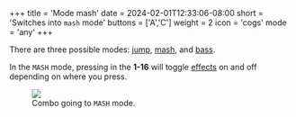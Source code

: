 +++
title = 'Mode mash'
date = 2024-02-01T12:33:06-08:00
short = 'Switches into `mash` mode'
buttons = ['A','C']
weight = 2
icon = 'cogs'
mode = 'any'
+++




There are three possible modes: [jump](#jump-mode), [mash](#mash-mode), and [bass](#bass-mode). 

In the `MASH` mode, pressing in the **1-16** will toggle [effects](#effects) on and off depending on where you press.


<figure class="imgcombo">
<img src="/img/mode_mash.webp">
<figcaption>Combo going to <code>MASH</code> mode.</figcaption>
</figure>
